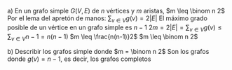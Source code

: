 a) En un grafo simple $G(V,E)$ de $n$ vértices y $m$ aristas, $m \leq \binom n 2$
	Por el lema del apretón de manos: $\sum_{v \in V} g(v) = 2|E|$
	El máximo grado posible de un vértice en un grafo simple es $n-1$
	$2m = 2|E| = \sum_{v \in V} g(v) \leq \sum_{v \in V} n-1 = n(n-1)$
	$m \leq \frac{n(n-1)}2$
	$m \leq \binom n 2$

b) Describir los grafos simple donde $m = \binom n 2$
	Son los grafos donde $g(v)=n-1$, es decir, los grafos completos